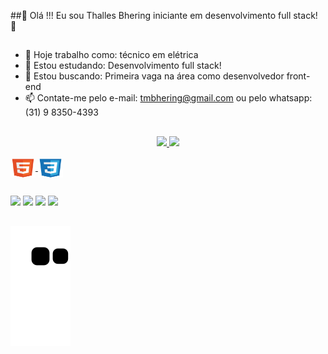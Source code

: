 ##🌱 Olá !!! Eu sou Thalles Bhering iniciante em desenvolvimento full stack! 👋
##

- 🔭 Hoje trabalho como: técnico em elétrica
- 🌱 Estou estudando: Desenvolvimento full stack!
- 🤔 Estou buscando: Primeira vaga na área como desenvolvedor front-end
- 📫 Contate-me pelo e-mail: tmbhering@gmail.com ou pelo whatsapp: (31) 9 8350-4393

##



<div align="center">
  <a href="https://github.com/Tbhering">
  <img height="90em" src="https://github-readme-stats.vercel.app/api?username=Tbhering&show_icons=true&theme=gruvbox&include_all_commits=true&count_private=true"/>
  <img height="90em" src="https://github-readme-stats.vercel.app/api/top-langs/?username=Tbhering&layout=compact&langs_count=7&theme=gruvbox"/>
</div>
  
<div style="center, display: inline_block"><br>
  <img align="center" alt="Rafa-HTML" height="30" width="40" src="https://raw.githubusercontent.com/devicons/devicon/master/icons/html5/html5-original.svg">
  <img align="center" alt="Rafa-CSS" height="30" width="40" src="https://raw.githubusercontent.com/devicons/devicon/master/icons/css3/css3-original.svg">
</div>
  
 ##
  <div>
    
  <a href="https://instagram.com/Tbhering" target="_blank"><img src="https://img.shields.io/badge/-Instagram-%23E4405F?style=for-the-badge&logo=instagram&logoColor=white" target="_blank"></a>
 <a href="https://discord.gg/6KTBsUvU" target="_blank"><img src="https://img.shields.io/badge/Discord-7289DA?style=for-the-badge&logo=discord&logoColor=white" target="_blank"></a> 
  <a href = "mailto:tmbhering@gmail.com"><img src="https://img.shields.io/badge/-Gmail-%23333?style=for-the-badge&logo=gmail&logoColor=white" target="_blank"></a>
  <a href="https://www.linkedin.com/in/thalles-bhering-ba798016a" target="_blank"><img src="https://img.shields.io/badge/-LinkedIn-%230077B5?style=for-the-badge&logo=linkedin&logoColor=white" target="_blank"></a>
  ##
  ![Snake animation](https://github.com/Tbhering/Tbhering/blob/output/github-contribution-grid-snake.svg)
  </div>
